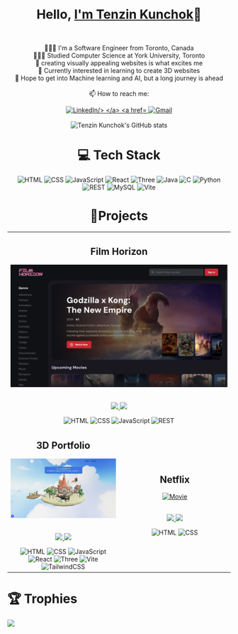 <h1 align="center">Hello, <a href="https://github.com/tenzinkunchok25" 
  title="Profile">I'm Tenzin Kunchok</a>👋</h2>

<br>
<p align="center">
  👩🏻‍💻 I'm a Software Engineer from Toronto, Canada<br>
  👩🏻‍🎓 Studied Computer Science at York University, Toronto<br>
  🎨 creating visually appealing websites is what excites me<br>
  💭 Currently interested in learning to create 3D websites<br>
  🌷 Hope to get into Machine learning and AI, but a long journey is ahead<br>
  <br>
  📫 How to reach me:
</p>
<div align='center'>
  <a href="https://www.linkedin.com/in/tenzinkunchok77/"> 
    <img src="https://img.shields.io/badge/linkedin-%230077B5.svg?style=for-the-badge&logo=linkedin&logoColor=white" alt="LinkedIn/>
  </a>
  <a href="mailto: tenzinkunchok012511@gmail.com"> 
    <img src="https://img.shields.io/badge/Gmail-D14836?style=for-the-badge&logo=gmail&logoColor=white" alt="Gmail"/>
  </a>
</div>
<br>

<div align="center">
  <img src="https://github-readme-stats.vercel.app/api?username=tenzinkunchok25&theme=radical&hide_border=false&include_all_commits=true&count_private=true" alt="Tenzin Kunchok's GitHub stats"><br/>
</div>

<h1 align="center">💻 Tech Stack</h1>
<div align="center">
  <img src="https://img.shields.io/badge/html5-%23E34F26.svg?style=for-the-badge&logo=html5&logoColor=white" alt="HTML">
  <img src="https://img.shields.io/badge/css3-%231572B6.svg?style=for-the-badge&logo=css3&logoColor=white" alt="CSS">
  <img src="https://img.shields.io/badge/javascript-%23323330.svg?style=for-the-badge&logo=javascript&logoColor=%23F7DF1E" alt="JavaScript">
  <img src="https://img.shields.io/badge/react-%2320232a.svg?style=for-the-badge&logo=react&logoColor=%2361DAFB" alt="React">
  <img src="https://img.shields.io/badge/threejs-black?style=for-the-badge&logo=three.js&logoColor=white" alt="Three">
  <img src="https://img.shields.io/badge/java-%23ED8B00.svg?style=for-the-badge&logo=openjdk&logoColor=white" alt="Java">
  <img src="https://img.shields.io/badge/c-%2300599C.svg?style=for-the-badge&logo=c&logoColor=white" alt="C">
  <img src="https://img.shields.io/badge/python-3670A0?style=for-the-badge&logo=python&logoColor=ffdd54" alt="Python">
  <img src="https://img.shields.io/badge/DJANGO-REST-ff1709?style=for-the-badge&logo=django&logoColor=white&color=ff1709&labelColor=gray" alt="REST">
  <img src="https://img.shields.io/badge/mysql-4479A1.svg?style=for-the-badge&logo=mysql&logoColor=white" alt="MySQL">
  <img src="https://img.shields.io/badge/vite-%23646CFF.svg?style=for-the-badge&logo=vite&logoColor=white" alt="Vite">  
</div>

<h1 align='center'>📱Projects</h1>

<table>
  <tr>
    <td width='40%' colspan=2>
      <h2 align='center'>Film Horizon</h2>
      <div align='center'>  
        <a href='https://filmhorizon.netlify.app/'>
          <img src='img/filmhorizon.png' alt='Movie'/>
        </a>
        <br>
        <br>
        <p>
          <a href='https://github.com/tenzinkunchok25/film-horizon'>
            <img src="https://img.shields.io/badge/github-%23121011.svg?style=for-the-badge&logo=github&logoColor=white"/>
          </a>
          <a href='https://filmhorizon.netlify.app/'>
            <img src='https://img.shields.io/badge/netlify-%23000000.svg?style=for-the-badge&logo=netlify&logoColor=#00C7B7'/>
          </a>
        </p>
        <img src="https://img.shields.io/badge/html5-%23E34F26.svg?style=for-the-badge&logo=html5&logoColor=white" alt="HTML">
        <img src="https://img.shields.io/badge/css3-%231572B6.svg?style=for-the-badge&logo=css3&logoColor=white" alt="CSS">
        <img src="https://img.shields.io/badge/javascript-%23323330.svg?style=for-the-badge&logo=javascript&logoColor=%23F7DF1E" alt="JavaScript">
        <img src="https://img.shields.io/badge/DJANGO-REST-ff1709?style=for-the-badge&logo=django&logoColor=white&color=ff1709&labelColor=gray" alt="REST">
      </div>
    </td>
 </tr>
  <tr>
    <td width='40%'>
      <h2 align='center'>3D Portfolio</h2>
      <div align='center'>  
        <a href='https://tenzinkunchok25.github.io/kunchok-portfolio/'>
          <img src='img/portfolio.png' alt='Movie'/>
        </a>
        <br>
        <br>
        <p>
          <a href='https://github.com/tenzinkunchok25/kunchok-portfolio'>
            <img src="https://img.shields.io/badge/github-%23121011.svg?style=for-the-badge&logo=github&logoColor=white"/>
          </a>
          <a href='https://tenzinkunchok25.github.io/kunchok-portfolio/'>
            <img src='https://img.shields.io/badge/github%20pages-121013?style=for-the-badge&logo=github&logoColor=white'/>
          </a>
        </p>
        <img src="https://img.shields.io/badge/html5-%23E34F26.svg?style=for-the-badge&logo=html5&logoColor=white" alt="HTML">
        <img src="https://img.shields.io/badge/css3-%231572B6.svg?style=for-the-badge&logo=css3&logoColor=white" alt="CSS">
        <img src="https://img.shields.io/badge/javascript-%23323330.svg?style=for-the-badge&logo=javascript&logoColor=%23F7DF1E" alt="JavaScript">
        <img src="https://img.shields.io/badge/react-%2320232a.svg?style=for-the-badge&logo=react&logoColor=%2361DAFB" alt="React">
        <img src="https://img.shields.io/badge/threejs-black?style=for-the-badge&logo=three.js&logoColor=white" alt="Three">
        <img src="https://img.shields.io/badge/vite-%23646CFF.svg?style=for-the-badge&logo=vite&logoColor=white" alt="Vite"> 
        <img src="https://img.shields.io/badge/tailwindcss-%2338B2AC.svg?style=for-the-badge&logo=tailwind-css&logoColor=white" alt="TailwindCSS"> 
      </div>
    </td>
    <td width='40%'>
      <h2 align='center'>Netflix</h2>
      <div align='center'>  
        <a href='https://tenzinkunchok25.github.io/netflix/'>
          <img src='img/netflix.png' alt='Movie'/>
        </a>
        <br>
        <br>
        <p>
          <a href='https://github.com/tenzinkunchok25/netflix'>
            <img src="https://img.shields.io/badge/github-%23121011.svg?style=for-the-badge&logo=github&logoColor=white"/>
          </a>
          <a href='https://tenzinkunchok25.github.io/netflix'>
            <img src='https://img.shields.io/badge/github%20pages-121013?style=for-the-badge&logo=github&logoColor=white'/>
          </a>
        </p>
        <img src="https://img.shields.io/badge/html5-%23E34F26.svg?style=for-the-badge&logo=html5&logoColor=white" alt="HTML">
        <img src="https://img.shields.io/badge/css3-%231572B6.svg?style=for-the-badge&logo=css3&logoColor=white" alt="CSS">  
      </div>
    </td>
 </tr>  
</table>

<h1>🏆 Trophies</h1>
<img src="https://github-profile-trophy.vercel.app/?username=tenzinkunchok25&theme=radical"/>

